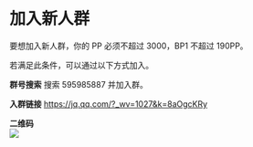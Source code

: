 # 加入新人群

要想加入新人群，你的 PP 必须不超过 3000，BP1 不超过 190PP。

若满足此条件，可以通过以下方式加入。

**群号搜索** 搜索 595985887 并加入群。

**入群链接** <https://jq.qq.com/?_wv=1027&k=8aOgcKRy>

**二维码** <br/>
![](./qrcode-2x.jpg)
